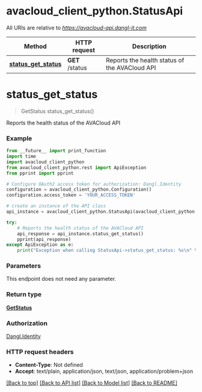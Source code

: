 # avacloud_client_python.StatusApi

All URIs are relative to *https://avacloud-api.dangl-it.com*

Method | HTTP request | Description
------------- | ------------- | -------------
[**status_get_status**](StatusApi.md#status_get_status) | **GET** /status | Reports the health status of the AVACloud API


# **status_get_status**
> GetStatus status_get_status()

Reports the health status of the AVACloud API

### Example
```python
from __future__ import print_function
import time
import avacloud_client_python
from avacloud_client_python.rest import ApiException
from pprint import pprint

# Configure OAuth2 access token for authorization: Dangl.Identity
configuration = avacloud_client_python.Configuration()
configuration.access_token = 'YOUR_ACCESS_TOKEN'

# create an instance of the API class
api_instance = avacloud_client_python.StatusApi(avacloud_client_python.ApiClient(configuration))

try:
    # Reports the health status of the AVACloud API
    api_response = api_instance.status_get_status()
    pprint(api_response)
except ApiException as e:
    print("Exception when calling StatusApi->status_get_status: %s\n" % e)
```

### Parameters
This endpoint does not need any parameter.

### Return type

[**GetStatus**](GetStatus.md)

### Authorization

[Dangl.Identity](../README.md#Dangl.Identity)

### HTTP request headers

 - **Content-Type**: Not defined
 - **Accept**: text/plain, application/json, text/json, application/problem+json

[[Back to top]](#) [[Back to API list]](../README.md#documentation-for-api-endpoints) [[Back to Model list]](../README.md#documentation-for-models) [[Back to README]](../README.md)

